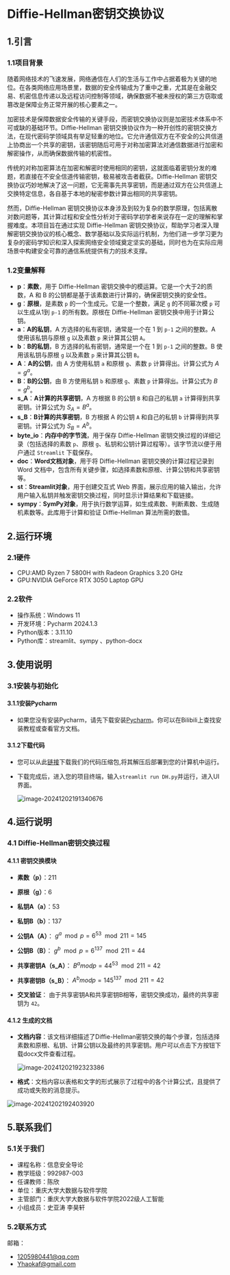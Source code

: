 # Diffie-Hellman密钥交换协议

## 1.引言

### 1.1项目背景

随着网络技术的飞速发展，网络通信在人们的生活与工作中占据着极为关键的地位。在各类网络应用场景里，数据的安全传输成为了重中之重，尤其是在金融交易、机密信息传递以及远程访问控制等领域，确保数据不被未授权的第三方窃取或篡改是保障业务正常开展的核心要素之一。

加密技术是保障数据安全传输的关键手段，而密钥交换协议则是加密技术体系中不可或缺的基础环节。Diffie-Hellman 密钥交换协议作为一种开创性的密钥交换方法，在现代密码学领域具有举足轻重的地位。它允许通信双方在不安全的公共信道上协商出一个共享的密钥，该密钥随后可用于对称加密算法对通信数据进行加密和解密操作，从而确保数据传输的机密性。

传统的对称加密算法在加密和解密时使用相同的密钥，这就面临着密钥分发的难题，若直接在不安全信道传输密钥，极易被攻击者截获。Diffie-Hellman 密钥交换协议巧妙地解决了这一问题，它无需事先共享密钥，而是通过双方在公共信道上交换特定信息，各自基于本地的秘密参数计算出相同的共享密钥。

然而，Diffie-Hellman 密钥交换协议本身涉及到较为复杂的数学原理，包括离散对数问题等，其计算过程和安全性分析对于密码学初学者来说存在一定的理解和掌握难度。本项目旨在通过实现 Diffie-Hellman 密钥交换协议，帮助学习者深入理解密钥交换协议的核心概念、数学基础以及实际运行机制，为他们进一步学习更为复杂的密码学知识和深入探索网络安全领域奠定坚实的基础，同时也为在实际应用场景中构建安全可靠的通信系统提供有力的技术支撑。

### 1.2变量解释

- **p**：**素数**，用于 Diffie-Hellman 密钥交换中的模运算。它是一个大于2的质数，A 和 B 的公钥都是基于该素数进行计算的，确保密钥交换的安全性。
- **g**：**原根**，是素数 `p` 的一个生成元。它是一个整数，满足 `g` 的不同幂次模 `p` 可以生成从1到 `p-1` 的所有数。原根在 Diffie-Hellman 密钥交换中用于计算公钥。
- **a**：**A的私钥**，A 方选择的私有密钥，通常是一个在 1 到 `p-1` 之间的整数。A 使用该私钥与原根 `g` 以及素数 `p` 来计算其公钥 `A`。
- **b**：**B的私钥**，B 方选择的私有密钥，通常是一个在 1 到 `p-1` 之间的整数。B 使用该私钥与原根 `g` 以及素数 `p` 来计算其公钥 `B`。
- **A**：**A的公钥**，由 A 方使用私钥 `a` 和原根 `g`、素数 `p` 计算得出。计算公式为 $A = g^a % p$。
- **B**：**B的公钥**，由 B 方使用私钥 `b` 和原根 `g`、素数 `p` 计算得出。计算公式为 $B = g^b % p$。
- **s_A**：**A计算的共享密钥**，A 方根据 B 的公钥 `B` 和自己的私钥 `a` 计算得到共享密钥。计算公式为 $S_A = B^a % p$。
- **s_B**：**B计算的共享密钥**，B 方根据 A 的公钥 `A` 和自己的私钥 `b` 计算得到共享密钥。计算公式为 $S_B = A^b % p$。
- **byte_io**：**内存中的字节流**，用于保存 Diffie-Hellman 密钥交换过程的详细记录（包括选择的素数 `p`、原根 `g`、私钥和公钥计算过程等）。该字节流以便于用户通过 `Streamlit` 下载保存。
- **doc**：**Word文档对象**，用于将 Diffie-Hellman 密钥交换的计算过程记录到 Word 文档中，包含所有关键步骤，如选择素数和原根、计算公钥和共享密钥等。
- **st**：**Streamlit对象**，用于创建交互式 Web 界面，展示应用的输入输出，允许用户输入私钥并触发密钥交换过程，同时显示计算结果和下载链接。
- **sympy**：**SymPy对象**，用于执行数学运算，如生成素数、判断素数、生成随机素数等。此库用于计算和验证 Diffie-Hellman 算法所需的数值。

##  2.运行环境

### 2.1硬件

- CPU:AMD Ryzen 7 5800H with Radeon Graphics            3.20 GHz
- GPU:NVIDIA GeForce RTX 3050 Laptop GPU

### 2.2软件

- 操作系统：Windows 11
- 开发环境：Pycharm 2024.1.3
- Python版本：3.11.10
- Python库：streamlit、sympy 、python-docx

## 3.使用说明

### 3.1安装与初始化

#### 3.1.1安装Pycharm

- 如果您没有安装Pycharm，请先下载安装[Pycharm](https://www.jetbrains.com/pycharm/download/?sectio)。你可以在Bilibili上查找安装教程或查看官方文档。

#### 3.1.2下载代码

- 您可以从此[链接](https://github.com/Yhaokaf/Simple-implementation-of-Diffie-Hellman-key-exchange-protocol/archive/refs/heads/master.zip)下载我们的代码压缩包,将其解压后部署到您的计算机中运行。

- 下载完成后，进入您的项目终端，输入`streamlit run DH.py`并运行，进入UI界面。

  ![image-20241202191340676](image/image-20241202191340676.png)

## 4.运行说明

### 4.1 Diffie-Hellman密钥交换过程

#### 4.1.1 密钥交换模块

- **素数（p）**：211
- **原根（g）**：6
- **私钥A（a）**：53
- **私钥B（b）**：137
- **公钥A（A）**：
  $g^a \mod p = 6^{53} \mod 211 = 145$
  
- **公钥B（B）**：
  $g^b \mod p = 6^{137} \mod 211 = 44$
- **共享密钥A（s_A）**：
  $B^a mod p = 44^{53}\mod 211 = 42$
- **共享密钥B（s_B）**：
  $A^b mod p = 145^{137}\mod 211 = 42$
  
- **交叉验证**：
  由于共享密钥A和共享密钥B相等，密钥交换成功，最终的共享密钥为 `42`。

#### 4.1.2 生成的文档

- **文档内容**：该文档详细描述了Diffie-Hellman密钥交换的每个步骤，包括选择素数和原根、私钥、计算公钥以及最终的共享密钥。用户可以点击下方按钮下载docx文件查看过程。

  ![image-20241202192323386](image/image-20241202192323386.png)

- **格式**：文档内容以表格和文字的形式展示了过程中的各个计算公式，且提供了成功或失败的消息提示。

![image-20241202192403920](image/image-20241202192403920.png)

## 5.联系我们

### 5.1关于我们

-  课程名称：信息安全导论
- 教学班级：992987-003
- 任课教师：陈欣
- 单位：重庆大学大数据与软件学院
- 主管部门：重庆大学大数据与软件学院2022级人工智能
- 小组成员：史亚涛 李昊轩

### 5.2联系方式

邮箱：

- 1205980441@qq.com 
- Yhaokaf@gmail.com 







